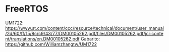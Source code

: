 # FreeRTOS

UM1722: https://www.st.com/content/ccc/resource/technical/document/user_manual/2d/60/ff/15/8c/c9/43/77/DM00105262.pdf/files/DM00105262.pdf/jcr:content/translations/en.DM00105262.pdf
Gabarito: https://github.com/Williamzhangtw/UM1722
